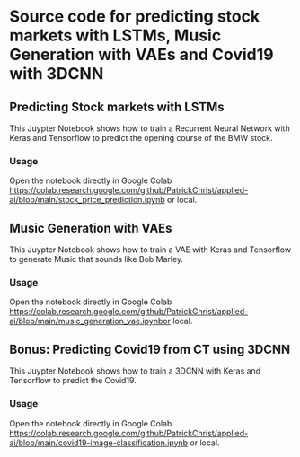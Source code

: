 # Source code for predicting stock markets with LSTMs, Music Generation with VAEs and Covid19 with 3DCNN
## Predicting Stock markets with LSTMs
This Juypter Notebook shows how to train a Recurrent Neural Network with Keras and Tensorflow to predict the opening course of the BMW stock.
### Usage
Open the notebook directly in Google Colab https://colab.research.google.com/github/PatrickChrist/applied-ai/blob/main/stock_price_prediction.ipynb or local.
## Music Generation with VAEs
This Juypter Notebook shows how to train a VAE with Keras and Tensorflow to generate Music that sounds like Bob Marley.
### Usage
Open the notebook directly in Google Colab https://colab.research.google.com/github/PatrickChrist/applied-ai/blob/main/music_generation_vae.ipynbor local.
## Bonus: Predicting Covid19 from CT using 3DCNN
This Juypter Notebook shows how to train a 3DCNN with Keras and Tensorflow to predict the Covid19.
### Usage
Open the notebook directly in Google Colab https://colab.research.google.com/github/PatrickChrist/applied-ai/blob/main/covid19-image-classification.ipynb or local.
